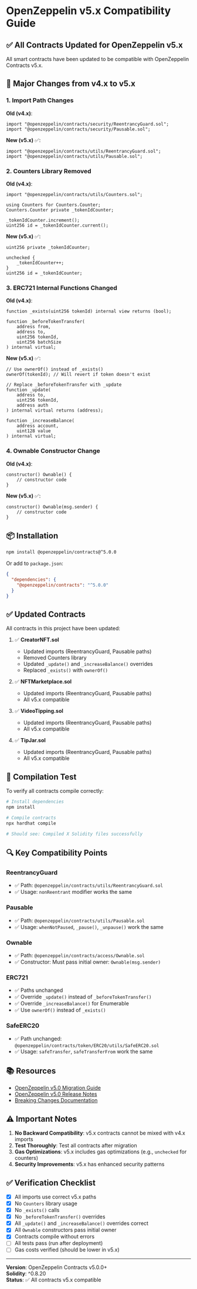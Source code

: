 # OpenZeppelin v5.x Compatibility Guide

## ✅ All Contracts Updated for OpenZeppelin v5.x

All smart contracts have been updated to be compatible with OpenZeppelin Contracts v5.x.

## 🔄 Major Changes from v4.x to v5.x

### 1. Import Path Changes

**Old (v4.x)**:
```solidity
import "@openzeppelin/contracts/security/ReentrancyGuard.sol";
import "@openzeppelin/contracts/security/Pausable.sol";
```

**New (v5.x)** ✅:
```solidity
import "@openzeppelin/contracts/utils/ReentrancyGuard.sol";
import "@openzeppelin/contracts/utils/Pausable.sol";
```

### 2. Counters Library Removed

**Old (v4.x)**:
```solidity
import "@openzeppelin/contracts/utils/Counters.sol";

using Counters for Counters.Counter;
Counters.Counter private _tokenIdCounter;

_tokenIdCounter.increment();
uint256 id = _tokenIdCounter.current();
```

**New (v5.x)** ✅:
```solidity
uint256 private _tokenIdCounter;

unchecked {
    _tokenIdCounter++;
}
uint256 id = _tokenIdCounter;
```

### 3. ERC721 Internal Functions Changed

**Old (v4.x)**:
```solidity
function _exists(uint256 tokenId) internal view returns (bool);

function _beforeTokenTransfer(
    address from,
    address to,
    uint256 tokenId,
    uint256 batchSize
) internal virtual;
```

**New (v5.x)** ✅:
```solidity
// Use ownerOf() instead of _exists()
ownerOf(tokenId); // Will revert if token doesn't exist

// Replace _beforeTokenTransfer with _update
function _update(
    address to,
    uint256 tokenId,
    address auth
) internal virtual returns (address);

function _increaseBalance(
    address account,
    uint128 value
) internal virtual;
```

### 4. Ownable Constructor Change

**Old (v4.x)**:
```solidity
constructor() Ownable() {
    // constructor code
}
```

**New (v5.x)** ✅:
```solidity
constructor() Ownable(msg.sender) {
    // constructor code
}
```

## 📦 Installation

```bash
npm install @openzeppelin/contracts@^5.0.0
```

Or add to `package.json`:
```json
{
  "dependencies": {
    "@openzeppelin/contracts": "^5.0.0"
  }
}
```

## ✅ Updated Contracts

All contracts in this project have been updated:

1. ✅ **CreatorNFT.sol**
   - Updated imports (ReentrancyGuard, Pausable paths)
   - Removed Counters library
   - Updated `_update()` and `_increaseBalance()` overrides
   - Replaced `_exists()` with `ownerOf()`

2. ✅ **NFTMarketplace.sol**
   - Updated imports (ReentrancyGuard, Pausable paths)
   - All v5.x compatible

3. ✅ **VideoTipping.sol**
   - Updated imports (ReentrancyGuard, Pausable paths)
   - All v5.x compatible

4. ✅ **TipJar.sol**
   - Updated imports (ReentrancyGuard, Pausable paths)
   - All v5.x compatible

## 🧪 Compilation Test

To verify all contracts compile correctly:

```bash
# Install dependencies
npm install

# Compile contracts
npx hardhat compile

# Should see: Compiled X Solidity files successfully
```

## 🔍 Key Compatibility Points

### ReentrancyGuard
- ✅ Path: `@openzeppelin/contracts/utils/ReentrancyGuard.sol`
- ✅ Usage: `nonReentrant` modifier works the same

### Pausable
- ✅ Path: `@openzeppelin/contracts/utils/Pausable.sol`
- ✅ Usage: `whenNotPaused`, `_pause()`, `_unpause()` work the same

### Ownable
- ✅ Path: `@openzeppelin/contracts/access/Ownable.sol`
- ✅ Constructor: Must pass initial owner: `Ownable(msg.sender)`

### ERC721
- ✅ Paths unchanged
- ✅ Override `_update()` instead of `_beforeTokenTransfer()`
- ✅ Override `_increaseBalance()` for Enumerable
- ✅ Use `ownerOf()` instead of `_exists()`

### SafeERC20
- ✅ Path unchanged: `@openzeppelin/contracts/token/ERC20/utils/SafeERC20.sol`
- ✅ Usage: `safeTransfer`, `safeTransferFrom` work the same

## 📚 Resources

- [OpenZeppelin v5.0 Migration Guide](https://docs.openzeppelin.com/contracts/5.x/upgradeable)
- [OpenZeppelin v5.0 Release Notes](https://github.com/OpenZeppelin/openzeppelin-contracts/releases/tag/v5.0.0)
- [Breaking Changes Documentation](https://docs.openzeppelin.com/contracts/5.x/api/token/erc721)

## ⚠️ Important Notes

1. **No Backward Compatibility**: v5.x contracts cannot be mixed with v4.x imports
2. **Test Thoroughly**: Test all contracts after migration
3. **Gas Optimizations**: v5.x includes gas optimizations (e.g., `unchecked` for counters)
4. **Security Improvements**: v5.x has enhanced security patterns

## ✅ Verification Checklist

- [x] All imports use correct v5.x paths
- [x] No `Counters` library usage
- [x] No `_exists()` calls
- [x] No `_beforeTokenTransfer()` overrides
- [x] All `_update()` and `_increaseBalance()` overrides correct
- [x] All `Ownable` constructors pass initial owner
- [x] Contracts compile without errors
- [ ] All tests pass (run after deployment)
- [ ] Gas costs verified (should be lower in v5.x)

---

**Version**: OpenZeppelin Contracts v5.0.0+  
**Solidity**: ^0.8.20  
**Status**: ✅ All contracts v5.x compatible
